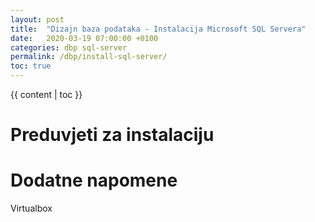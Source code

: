 ```yaml
---
layout: post
title:  "Dizajn baza podataka - Instalacija Microsoft SQL Servera"
date:   2020-03-19 07:00:00 +0100
categories: dbp sql-server
permalink: /dbp/install-sql-server/
toc: true
---
```


{{ content | toc }}

# Preduvjeti za instalaciju


# Dodatne napomene

Virtualbox
